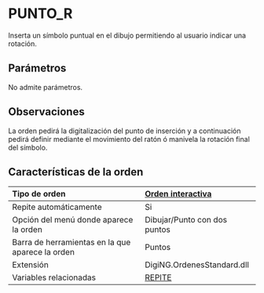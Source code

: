 # PUNTO\_R

Inserta un símbolo puntual en el dibujo permitiendo al usuario indicar una rotación.

## Parámetros

No admite parámetros.

## Observaciones

La orden pedirá la digitalización del punto de inserción y a continuación pedirá definir mediante el movimiento del ratón ó manivela la rotación final del símbolo.

## Características de la orden

| Tipo de orden | [Orden interactiva](punto-r.md) |
| :--- | :--- |
| Repite automáticamente | Si |
| Opción del menú donde aparece la orden | Dibujar/Punto con dos puntos |
| Barra de herramientas en la que aparece la orden | Puntos |
| Extensión | DigiNG.OrdenesStandard.dll |
| Variables relacionadas | [REPITE](/digi3d-net/referencia/digi3d.net/ventana-de-dibujo/ordenes/p/REPITE.html) |

